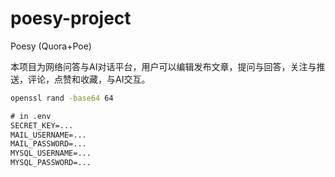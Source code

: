 # poesy-project

Poesy (Quora+Poe)

本项目为网络问答与AI对话平台，用户可以编辑发布文章，提问与回答，关注与推送，评论，点赞和收藏，与AI交互。

```sh
openssl rand -base64 64
```

```txt
# in .env
SECRET_KEY=...
MAIL_USERNAME=...
MAIL_PASSWORD=...
MYSQL_USERNAME=...
MYSQL_PASSWORD=...
```
